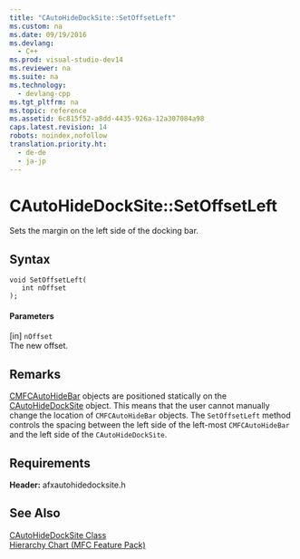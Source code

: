 ```yaml
---
title: "CAutoHideDockSite::SetOffsetLeft"
ms.custom: na
ms.date: 09/19/2016
ms.devlang: 
  - C++
ms.prod: visual-studio-dev14
ms.reviewer: na
ms.suite: na
ms.technology: 
  - devlang-cpp
ms.tgt_pltfrm: na
ms.topic: reference
ms.assetid: 6c815f52-a8dd-4435-926a-12a307084a98
caps.latest.revision: 14
robots: noindex,nofollow
translation.priority.ht: 
  - de-de
  - ja-jp
---
```

# CAutoHideDockSite::SetOffsetLeft
Sets the margin on the left side of the docking bar.  
  
## Syntax  
  
```  
void SetOffsetLeft(  
   int nOffset   
);  
```  
  
#### Parameters  
 [in] `nOffset`  
 The new offset.  
  
## Remarks  
 [CMFCAutoHideBar](../vs140/CMFCAutoHideBar-Class.md) objects are positioned statically on the [CAutoHideDockSite](../vs140/CAutoHideDockSite-Class.md) object. This means that the user cannot manually change the location of `CMFCAutoHideBar` objects. The `SetOffsetLeft` method controls the spacing between the left side of the left-most `CMFCAutoHideBar` and the left side of the `CAutoHideDockSite`.  
  
## Requirements  
 **Header:** afxautohidedocksite.h  
  
## See Also  
 [CAutoHideDockSite Class](../vs140/CAutoHideDockSite-Class.md)   
 [Hierarchy Chart (MFC Feature Pack)](../vs140/Hierarchy-Chart.md)